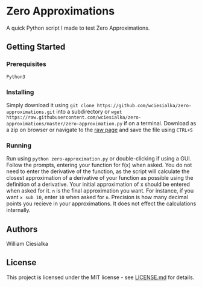 # Zero Approximations

A quick Python script I made to test Zero Approximations. 

## Getting Started

### Prerequisites

`Python3`
### Installing

Simply download it using `git clone https://github.com/wciesialka/zero-approximations.git` into a subdirectory or `wget https://raw.githubusercontent.com/wciesialka/zero-approximations/master/zero-approximation.py` if on a terminal.
Download as a zip on browser or navigate to the [raw page](https://raw.githubusercontent.com/wciesialka/zero-approximations/master/zero-approximation.py) and save the file using `CTRL+S`
### Running

Run using `python zero-approximation.py` or double-clicking if using a GUI.
Follow the prompts, entering your function for f(x) when asked. You do not need to enter the derivative of the function, as the script will calculate the closest approximation of a derivative of your function as possible using the definition of a derivative.
Your initial approximation of x should be entered when asked for it.
`n` is the final approximation you want. For instance, if you want `x sub 10`, enter `10` when asked for `n`.
Precision is how many decimal points you recieve in your approximations. It does not effect the calculations internally.

## Authors
William Ciesialka

## License
This project is licensed under the MIT license - see [LICENSE.md](LICENSE.md) for details.
